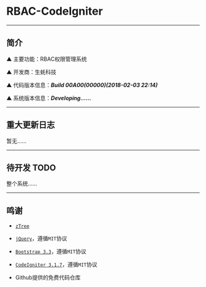 # RBAC-CodeIgniter

---

## 简介

▲ 主要功能：RBAC权限管理系统

▲ 开发商：生蚝科技

▲ 代码版本信息：***Build 00A00(00000)(2018-02-03 22:14)***

▲ 系统版本信息：***Developing……***

---

## 重大更新日志

暂无……

---

## 待开发 TODO

整个系统……

---

## 鸣谢

* [`zTree`](https://github.com/zTree/zTree_v3)

* [`jQuery`](https://jquery.org/)，遵循`MIT`协议

* [`Bootstrap 3.3`](https://getbootstrap.com/)，遵循`MIT`协议

* [`CodeIgniter 3.1.7`](https://github.com/bcit-ci/CodeIgniter/)，遵循`MIT`协议

* Github提供的免费代码仓库